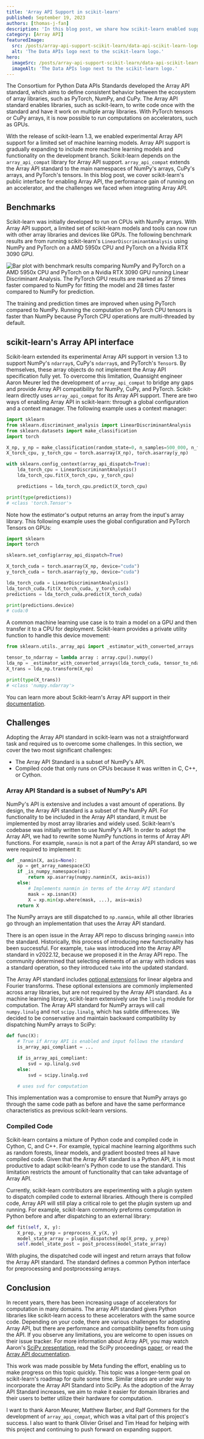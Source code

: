 ```yaml
---
title: 'Array API Support in scikit-learn'
published: September 19, 2023
authors: [thomas-j-fan]
description: 'In this blog post, we share how scikit-learn enabled support for the Array API Standard.'
category: [Array API]
featuredImage:
  src: /posts/array-api-support-scikit-learn/data-api-scikit-learn-logos.png
  alt: 'The Data APIs logo next to the scikit-learn logo.'
hero:
  imageSrc: /posts/array-api-support-scikit-learn/data-api-scikit-learn-logos-hero.png
  imageAlt: 'The Data APIs logo next to the scikit-learn logo.'
---
```


The Consortium for Python Data APIs Standards developed the Array API standard, which aims to define consistent behavior between the ecosystem of array libraries, such as PyTorch, NumPy, and CuPy. The Array API standard enables libraries, such as scikit-learn, to write code once with the standard and have it work on multiple array libraries. With PyTorch tensors or CuPy arrays, it is now possible to run computations on accelerators, such as GPUs.

With the release of scikit-learn 1.3, we enabled experimental Array API support for a limited set of machine learning models. Array API support is gradually expanding to include more machine learning models and functionality on the development branch. Scikit-learn depends on the `array_api_compat` library for Array API support. `array_api_compat` extends the Array API standard to the main namespaces of NumPy's arrays, CuPy's arrays, and PyTorch's tensors. In this blog post, we cover scikit-learn's public interface for enabling Array API, the performance gain of running on an accelerator, and the challenges we faced when integrating Array API.

## Benchmarks

Scikit-learn was initially developed to run on CPUs with NumPy arrays. With Array API support, a limited set of scikit-learn models and tools can now run with other array libraries and devices like GPUs. The following benchmark results are from running scikit-learn's `LinearDiscriminantAnalysis` using NumPy and PyTorch on a AMD 5950x CPU and PyTorch on a Nvidia RTX 3090 GPU.

![Bar plot with benchmark results comparing NumPy and PyTorch on a AMD 5950x CPU and PyTorch on a Nvidia RTX 3090 GPU running Linear Discriminant Analysis. The PyTorch GPU results are marked as 27 times faster compared to NumPy for fitting the model and 28 times faster compared to NumPy for prediction.](/posts/array-api-support-scikit-learn/benchmark_results.png)

The training and prediction times are improved when using PyTorch compared to NumPy. Running the computation on PyTorch CPU tensors is faster than NumPy because PyTorch CPU operations are multi-threaded by default.

## scikit-learn's Array API interface

Scikit-learn extended its experimental Array API support in version 1.3 to support NumPy's `ndarray`s, CuPy's `ndarray`s, and PyTorch's `Tensor`s. By themselves, these array objects do not implement the Array API specification fully yet. To overcome this limitation, Quansight engineer Aaron Meurer led the development of `array_api_compat` to bridge any gaps and provide Array API compatibility for NumPy, CuPy, and PyTorch. Scikit-learn directly uses `array_api_compat` for its Array API support. There are two ways of enabling Array API in scikit-learn: through a global configuration and a context manager. The following example uses a context manager:

```python
import sklearn
from sklearn.discriminant_analysis import LinearDiscriminantAnalysis
from sklearn.datasets import make_classification
import torch

X_np, y_np = make_classification(random_state=0, n_samples=500_000, n_features=300)
X_torch_cpu, y_torch_cpu = torch.asarray(X_np), torch.asarray(y_np)

with sklearn.config_context(array_api_dispatch=True):
    lda_torch_cpu = LinearDiscriminantAnalysis()
    lda_torch_cpu.fit(X_torch_cpu, y_torch_cpu)

    predictions = lda_torch_cpu.predict(X_torch_cpu)

print(type(predictions))
# <class 'torch.Tensor'>
```

Note how the estimator's output returns an array from the input's array library. This following example uses the global configuration and PyTorch Tensors on GPUs:

```python
import sklearn
import torch

sklearn.set_config(array_api_dispatch=True)

X_torch_cuda = torch.asarray(X_np, device="cuda")
y_torch_cuda = torch.asarray(y_np, device="cuda")

lda_torch_cuda = LinearDiscriminantAnalysis()
lda_torch_cuda.fit(X_torch_cuda, y_torch_cuda)
predictions = lda_torch_cuda.predict(X_torch_cuda)

print(predictions.device)
# cuda:0
```

A common machine learning use case is to train a model on a GPU and then transfer it to a CPU for deployment. Scikit-learn provides a private utility function to handle this device movement:

```python
from sklearn.utils._array_api import _estimator_with_converted_arrays

tensor_to_ndarray = lambda array : array.cpu().numpy()
lda_np = _estimator_with_converted_arrays(lda_torch_cuda, tensor_to_ndarray)
X_trans = lda_np.transform(X_np)

print(type(X_trans))
# <class 'numpy.ndarray'>
```

You can learn more about Scikit-learn's Array API support in their [documentation](https://scikit-learn.org/dev/modules/array_api.html).

## Challenges

Adopting the Array API standard in scikit-learn was not a straightforward task and required us to overcome some challenges. In this section, we cover the two most significant challenges:

- The Array API Standard is a subset of NumPy's API.
- Compiled code that only runs on CPUs because it was written in C, C++, or Cython.

### Array API Standard is a subset of NumPy's API

NumPy's API is extensive and includes a vast amount of operations. By design, the Array API standard is a subset of the NumPy API. For functionality to be included in the Array API standard, it must be implemented by most array libraries and widely used. Scikit-learn's codebase was initially written to use NumPy's API. In order to adopt the Array API, we had to rewrite some NumPy functions in terms of Array API functions. For example, `nanmin` is not a part of the Array API standard, so we were required to implement it:

```python
def _nanmin(X, axis=None):
    xp = get_array_namespace(X)
    if _is_numpy_namespace(xp):
        return xp.asarray(numpy.nanmin(X, axis=axis))
    else:
        # Implements nanmin in terms of the Array API standard
        mask = xp.isnan(X)
        X = xp.min(xp.where(mask, ...), axis=axis)
    return X
```

The NumPy arrays are still dispatched to `np.nanmin`, while all other libraries go through an implementation that uses the Array API standard.

There is an open issue in the Array API repo to discuss bringing `nanmin` into the standard. Historically, this process of introducing new functionality has been successful. For example, `take` was introduced into the Array API standard in v2022.12, because we proposed it in the Array API repo. The community determined that selecting elements of an array with indices was a standard operation, so they introduced `take` into the updated standard.

The Array API standard includes [optional extensions](https://data-apis.org/array-api/latest/extensions/index.html) for linear algebra and Fourier transforms. These optional extensions are commonly implemented across array libraries, but are not required by the Array API standard. As a machine learning library, scikit-learn extensively use the `linalg` module for computation. The Array API standard for NumPy arrays will call `numpy.linalg` and not `scipy.linalg`, which has subtle differences. We decided to be conservative and maintain backward compatibility by dispatching NumPy arrays to SciPy:

```python
def func(X):
    # True if Array API is enabled and input follows the standard
    is_array_api_compliant = ...

    if is_array_api_compliant:
        svd = xp.linalg.svd
    else:
        svd = scipy.linalg.svd

	# uses svd for computation
```

This implementation was a compromise to ensure that NumPy arrays go through the same code path as before and have the same performance characteristics as previous scikit-learn versions.

### Compiled Code

Scikit-learn contains a mixture of Python code and compiled code in Cython, C, and C++. For example, typical machine learning algorithms such as random forests, linear models, and gradient boosted trees all have compiled code. Given that the Array API standard is a Python API, it is most productive to adapt scikit-learn's Python code to use the standard. This limitation restricts the amount of functionality that can take advantage of Array API.

Currently, scikit-learn contributors are experimenting with a plugin system to dispatch compiled code to external libraries. Although there is compiled code, Array API will still play a critical role to get the plugin system up and running. For example, scikit-learn commonly preforms computation in Python before and after dispatching to an external library:

```python
def fit(self, X, y):
    X_prep, y_prep = preprocess_X_y(X, y)
    model_state_array = plugin_dispatched_op(X_prep, y_prep)
    self.model_state_post = post_process(model_state_array)
```

With plugins, the dispatched code will ingest and return arrays that follow the Array API standard. The standard defines a common Python interface for preprocessing and postprocessing arrays.

## Conclusion

In recent years, there has been increasing usage of accelerators for computation in many domains. The array API standard gives Python libraries like scikit-learn access to these accelerators with the same source code. Depending on your code, there are various challenges for adopting Array API, but there are performance and compatibility benefits from using the API. If you observe any limitations, you are welcome to open issues on their issue tracker. For more information about Array API, you may watch Aaron's [SciPy presentation](https://www.youtube.com/watch?v=16rB-fosAWw), read the SciPy proceedings [paper](https://conference.scipy.org/proceedings/scipy2023/aaron_meurer.html), or read the [Array API documentation](https://data-apis.org/array-api/latest/).

This work was made possible by Meta funding the effort, enabling us to make progress on this topic quickly. This topic was a longer-term goal on scikit-learn's roadmap for quite some time. Similar steps are under way to incorporate the Array API Standard into SciPy. As the adoption of the Array API Standard increases, we aim to make it easier for domain libraries and their users to better utilize their hardware for computation.

I want to thank Aaron Meurer, Matthew Barber, and Ralf Gommers for the development of `array_api_compat`, which was a vital part of this project's success. I also want to thank Olivier Grisel and Tim Head for helping with this project and continuing to push forward on expanding support.
